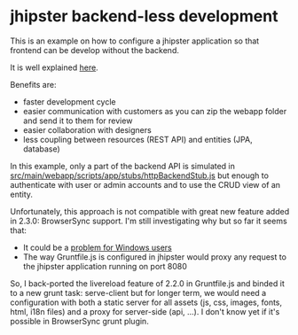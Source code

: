 jhipster backend-less development
=================================

This is an example on how to configure a jhipster application so that frontend can be develop without the backend.

It is well explained [here](https://ruhul.wordpress.com/2014/11/03/backendless-development-with-angularjs/).

Benefits are:

  * faster development cycle
  * easier communication with customers as you can zip the webapp folder and send it to them for review
  * easier collaboration with designers
  * less coupling between resources (REST API) and entities (JPA, database)

In this example, only a part of the backend API is simulated in [src/main/webapp/scripts/app/stubs/httpBackendStub.js](src/main/webapp/scripts/app/stubs/httpBackendStub.js) but enough to authenticate with user or admin accounts and to use the CRUD view of an entity.

Unfortunately, this approach is not compatible with great new feature added in 2.3.0: BrowserSync support.
I'm still investigating why but so far it seems that:
  * It could be a [problem for Windows users](http://www.browsersync.io/docs/#windows-users)
  * The way Gruntfile.js is configured in jhipster would proxy any request to the jhipster application running on port 8080

So, I back-ported the livereload feature of 2.2.0 in Gruntfile.js and binded it to a new grunt task: serve-client but for longer term, we would need a configuration with both a static server for all assets (js, css, images, fonts, html, i18n files) and a proxy for server-side (api, ...). I don't know yet if it's possible in BrowserSync grunt plugin.







